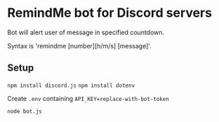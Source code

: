 # RemindMe bot for Discord servers
Bot will alert user of message in specified countdown.

Syntax is 'remindme [number][h/m/s] [message]'.

## Setup

`npm install discord.js`
`npm install dotenv`

Create `.env` containing `API_KEY=replace-with-bot-token`

`node bot.js`
